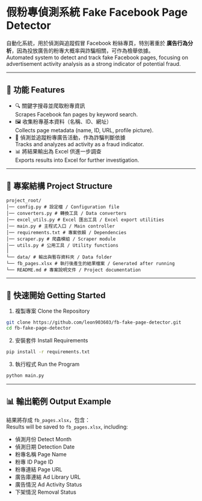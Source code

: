 # 假粉專偵測系統 Fake Facebook Page Detector

自動化系統，用於偵測與追蹤假冒 Facebook 粉絲專頁，特別著重於 **廣告行為分析**，因為投放廣告的粉專大概率與詐騙相關，可作為檢舉依據。  
Automated system to detect and track fake Facebook pages, focusing on advertisement activity analysis as a strong indicator of potential fraud.  

---

## 📌 功能 Features
- 🔍 關鍵字搜尋並爬取粉專資訊  
  Scrapes Facebook fan pages by keyword search.  
- 🖼️ 收集粉專基本資料（名稱、ID、網址）  
  Collects page metadata (name, ID, URL, profile picture).  
- 📢 偵測並追蹤粉專廣告活動，作為詐騙判斷依據  
  Tracks and analyzes ad activity as a fraud indicator.  
- 📊 將結果輸出為 Excel 供進一步調查  
  Exports results into Excel for further investigation.  

---

## 📂 專案結構 Project Structure
```
project_root/
│── config.py # 設定檔 / Configuration file
│── converters.py # 轉換工具 / Data converters
│── excel_utils.py # Excel 匯出工具 / Excel export utilities
│── main.py # 主程式入口 / Main controller
│── requirements.txt # 專案依賴 / Dependencies
│── scraper.py # 爬蟲模組 / Scraper module
│── utils.py # 公用工具 / Utility functions
│
└── data/ # 輸出與暫存資料夾 / Data folder
└── fb_pages.xlsx # 執行後產生的結果檔案 / Generated after running
└── README.md # 專案說明文件 / Project documentation
```
---

## 🚀 快速開始 Getting Started
1. 複製專案 Clone the Repository
```bash
git clone https://github.com/leon903603/fb-fake-page-detector.git
cd fb-fake-page-detector
```
2. 安裝套件 Install Requirements
```bash
pip install -r requirements.txt
```
3. 執行程式 Run the Program
```bash
python main.py
```
---
## 📊 輸出範例 Output Example
結果將存成 `fb_pages.xlsx`，包含：  
Results will be saved to `fb_pages.xlsx`, including:

- 偵測月份 Detect Month  
- 偵測日期 Detection Date  
- 粉專名稱 Page Name  
- 粉專 ID Page ID  
- 粉專連結 Page URL  
- 廣告庫連結 Ad Library URL  
- 廣告情況 Ad Activity Status  
- 下架情況 Removal Status  


